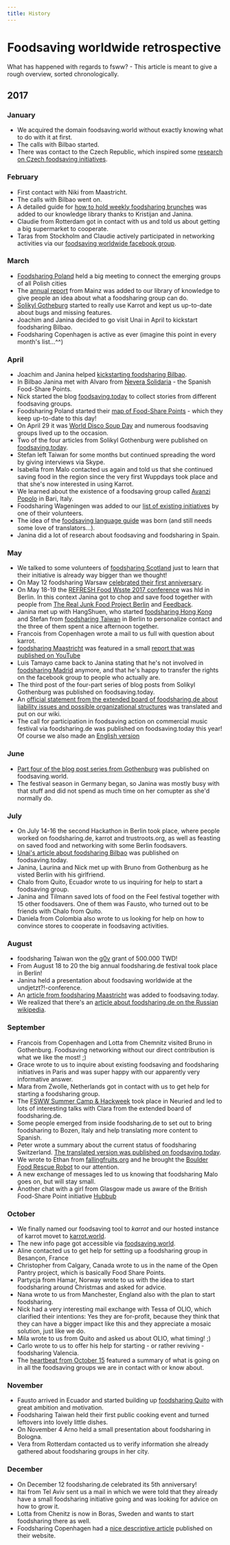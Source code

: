 ```yaml
---
title: History
---
```


# Foodsaving worldwide retrospective
What has happened with regards to fsww? - This article is meant to give a rough overview, sorted chronologically.

## 2017

### January
- We acquired the domain foodsaving.world without exactly knowing what to do with it at first.
- The calls with Bilbao started.
- There was contact to the Czech Republic, which inspired some [research on Czech foodsaving initiatives](https://yunity.atlassian.net/wiki/display/FSINT/Quick+research+on+Czech+foodsaving+initiatives).

### February
- First contact with Niki from Maastricht.
- The calls with Bilbao went on.
- A detailed guide for [how to hold weekly foodsharing brunches](https://yunity.atlassian.net/wiki/spaces/FSINT/pages/89124714/Foodsharing+Brunch) was added to our knowledge library thanks to Kristijan and Janina.
- Claudie from Rotterdam got in contact with us and told us about getting a big supermarket to cooperate.
- Taras from Stockholm and Claudie actively participated in networking activities via our [foodsaving worldwide facebook group](https://www.facebook.com/groups/foodsaving.worldwide/).

### March
- [Foodsharing Poland](https://www.facebook.com/FoodsharingPolska/) held a big meeting to connect the emerging groups of all Polish cities
- The [annual report](https://yunity.atlassian.net/wiki/spaces/FSINT/pages/89124714/Foodsharing+Brunch) from Mainz was added to our library of knowledge to give people an idea about what a foodsharing group can do.
- [Solikyl Gotheburg](http://solikyl.se/) started to really use Karrot and kept us up-to-date about bugs and missing features.
- Joachim and Janina decided to go visit Unai in April to kickstart foodsharing Bilbao.
- Foodsharing Copenhagen is active as ever (imagine this point in every month's list...^^)

### April
- Joachim and Janina helped [kickstarting foodsharing Bilbao](https://yunity.atlassian.net/wiki/display/FSINT/Kickstarting+foodsharing+Bilbao).
- In Bilbao Janina met with Alvaro from [Nevera Solidaria](http://neverasolidaria.org/en/solidarity-fridge/) - the Spanish Food-Share Points.
- Nick started the blog [foodsaving.today](https://foodsaving.today) to collect stories from different foodsaving groups.
- Foodsharing Poland started their [map of Food-Share Points](https://www.google.com/maps/d/viewer?mid=1vpCSdHuflmBIw4WWV3VFCQ4L2sU&ll=50.452223728898886%2C18.996992793749996&z=6) - which they keep up-to-date to this day!
- On April 29 it was [World Disco Soup Day](https://www.slowfood.com/what-we-do/international-events/world-disco-soup-day/) and numerous foodsaving groups lived up to the occasion.
- Two of the four articles from Solikyl Gothenburg were published on [foodsaving.today](https://foodsaving.today).
- Stefan left Taiwan for some months but continued spreading the word by giving interviews via Skype.
- Isabella from Malo contacted us again and told us that she continued saving food in the region since the very first Wuppdays took place and that she's now interested in using Karrot.
- We learned about the existence of a foodsaving group called [Avanzi Popolo](http://www.avanzipopolo.it/) in Bari, Italy.
- Foodsharing Wageningen was added to our [list of existing initiatives](https://yunity.atlassian.net/wiki/spaces/FSINT/pages/55607369/Existing+initiatives) by one of their volunteers.
- The idea of the [foodsaving language guide](https://www.transifex.com/yunity-1/foodsaving-language-guide/phrases/) was born (and still needs some love of translators...).
- Janina did a lot of research about foodsaving and foodsharing in Spain.

### May
- We talked to some volunteers of [foodsharing Scotland](http://www.foodsharing.scot/) just to learn that their initiative is already way bigger than we thought!
- On May 12 foodsharing Warsaw [celebrated their first anniversary](https://www.facebook.com/events/129721877573917/).
- On May 18-19 the [REFRESH Food Wsste 2017 conference](http://eu-refresh.org/conference2017) was hld in Berlin. In this context Janina got to chop and save food together with people from [The Real Junk Food Project Berlin](https://realjunkfoodberlin.wordpress.com/about/) and [Feedback](http://feedbackglobal.org/).
- Janina met up with HangShuen, who started [foodsharing Hong Kong](https://www.facebook.com/foodsharinghk/) and Stefan from [foodsharing Taiwan](https://www.facebook.com/foodsharingtaiwan/) in Berlin to personalize contact and the three of them spent a nice afternoon together.
- Francois from Copenhagen wrote a mail to us full with question about karrot.
- [foodsharing Maastricht](https://www.facebook.com/FoodSharingMaastricht/) was featured in a small [report that was published on YouTube](https://www.youtube.com/watch?v=WHn1vn3jHHU#t=04m23s)
- Luis Tamayo came back to Janina stating that he's not involved in [foodsharing Madrid](https://www.facebook.com/groups/721992124580044/) anymore, and that he's happy to transfer the rights on the facebook group to people who actually are.
- The third post of the four-part series of blog posts from Solikyl Gothenburg was published on foodsaving.today.
- An [official statement from the extended board of foodsharing.de about liability issues and possible organizational structures](https://yunity.atlassian.net/wiki/spaces/FSINT/pages/91133505/foodsharing.de+statement+on+liability+and+organizational+structures) was translated and put on our wiki.
- The call for participation in foodsaving action on commercial music festival via foodsharing.de was published on foodsaving.today this year! Of course we also made an [English version](https://foodsaving.today/en/blog/2017/05/14/foodsharingde-festival-call)

### June
- [Part four of the blog post series from Gothenburg](https://foodsaving.today/en/blog/2017/06/27/foodsharing-gothenburg-part4) was published on foodsaving.world.
- The festival season in Germany began, so Janina was mostly busy with that stuff and did not spend as much time on her comupter as she'd normally do.

### July
- On July 14-16 the second Hackathon in Berlin took place, where people worked on foodsharing.de, karrot and trustroots.org, as well as feasting on saved food and networking with some Berlin foodsavers.
- [Unai's article about foodsharing Bilbao](https://foodsaving.today/en/blog/2017/06/30/foodsharing-bilbao-the-beginning) was published on foodsaving.today.
- Janina, Laurina and Nick met up with Bruno from Gothenburg as he visted Berlin with his girlfriend.
- Chalo from Quito, Ecuador wrote to us inquiring for help to start a foodsaving group.
- Janina and Tilmann saved lots of food on the Feel festival together with 15 other foodsavers. One of them was Fausto, who turned out to be friends with Chalo from Quito.
- Daniela from Colombia also wrote to us looking for help on how to convince stores to cooperate in foodsaving activities.

### August
- foodsharing Taiwan won the [g0v](http://g0v.tw/en-US/about.html) grant of 500.000 TWD!
- From August 18 to 20 the big annual foodsharing.de festival took place in Berlin!
- Janina held a presentation about foodsaving worldwide at the undjetzt?!-conference.
- An [article from foodsharing Maastricht](https://foodsaving.today/en/blog/2017/07/29/foodsharing-maastricht-discovery) was added to foodsaving.today.
- We realized that there's an [article about foodsharing.de on the Russian wikipedia](https://ru.wikipedia.org/wiki/Foodsharing.de).

### September
- Francois from Copenhagen and Lotta from Chemnitz visited Bruno in Gothenburg. Foodsaving networking without our direct contribution is what we like the most! ;)
- Grace wrote to us to inquire about existing foodsaving and foodsharing initiatives in Paris and was super happy with our apparently very informative answer.
- Mara from Zwolle, Netherlands got in contact with us to get help for starting a foodsharing group.
- The [FSWW Summer Camp & Hackweek](https://yunity.org/en/events/2017-09-13-neuried-hackweek) took place in Neuried and led to lots of interesting talks with Clara from the extended board of foodsharing.de.
- Some people emerged from inside foodsharing.de to set out to bring foodsharing to Bozen, Italy and help translating more content to Spanish.
- Peter wrote a summary about the current status of foodsharing Switzerland. [The translated version was published on foodsaving.today](https://foodsaving.today/en/blog/2017/09/15/foodsharing-switzerland-status-quo).
- We wrote to Ethan from [fallingfruits.org](https://fallingfruits.org) and he brought the [Boulder Food Rescue Robot](https://robot.boulderfoodrescue.org/) to our attention.
- A new exchange of messages led to us knowing that foodsharing Malo goes on, but will stay small.
- Another chat with a girl from Glasgow made us aware of the British Food-Share Point initiative [Hubbub](https://www.hubbub.org.uk)

### October
- We finally named our foodsaving tool to _karrot_ and our hosted instance of karrot movet to [karrot.world](https://karrot.world).
- The new info page got accessible via [foodsaving.world](https://foodsaving.world).
- Aline contacted us to get help for setting up a foodsharing group in Besançon, France
- Christopher from Calgary, Canada wrote to us in the name of the Open Pantry project, which is basically Food Share Points.
- Partycja from Hamar, Norway wrote to us with the idea to start foodsharing around Christmas and asked for advice.
- Nana wrote to us from Manchester, England also with the plan to start foodsharing.
- Nick had a very interesting mail exchange with Tessa of OLIO, which clarified their intentions: Yes they are for-profit, because they think that they can have a bigger impact like this and they appreciate a mosaic solution, just like we do.
- Mila wrote to us from Quito and asked us about OLIO, what timing! ;)
- Carlo wrote to us to offer his help for starting - or rather reviving - foodsharing Valencia.
- The [heartbeat from October 15](https://yunity.org/en/heartbeat/2017-10-15) featured a summary of what is going on in all the foodsaving groups we are in contact with or know about.

### November
- Fausto arrived in Ecuador and started building up [foodsharing Quito](https://www.facebook.com/groups/666293733578955/) with great ambition and motivation.
- Foodsharing Taiwan held their first public cooking event and turned leftovers into lovely little dishes.
- On November 4 Arno held a small presentation about foodsharing in Bologna.
- Vera from Rotterdam contacted us to verify information she already gathered about foodsharing groups in her city.

### December
- On December 12 foodsharing.de celebrated its 5th anniversary!
- Itai from Tel Aviv sent us a mail in which we were told that they already have a small foodsharing initiative going and was looking for advice on how to grow it.
- Lotta from Chenitz is now in Boras, Sweden and wants to start foodsharing there as well.
- Foodsharing Copenhagen had a [nice descriptive article](https://copenhappensdk.wordpress.com/2017/12/09/youll-never-know-what-youll-get/) published on their website.

